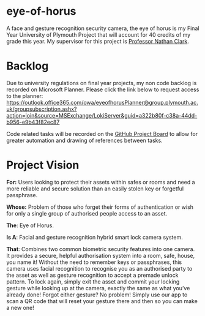 # eye-of-horus
A face and gesture recognition security camera, the eye of horus is my Final Year University of Plymouth Project that will account for 40 credits of my grade this year. My supervisor for this project is [Professor Nathan Clark](https://www.plymouth.ac.uk/staff/nathan-clarke).

# Backlog
Due to university regulations on final year projects, my non code backlog is recorded on Microsoft Planner. Please click the link below to request access to the planner:
https://outlook.office365.com/owa/eyeofhorusPlanner@group.plymouth.ac.uk/groupsubscription.ashx?action=join&source=MSExchange/LokiServer&guid=a322b80f-c38a-44dd-b956-e9b43f82ec87

Code related tasks will be recorded on the [GitHub Project Board](https://github.com/M-Davies/eye-of-horus/projects/1) to allow for greater automation and drawing of references between tasks.

# Project Vision
**For:** Users looking to protect their assets within safes or rooms and need a more reliable and secure solution than an easily stolen key or forgetful passphrase.

**Whose:** Problem of those who forget their forms of authentication or wish for only a single group of authorised people access to an asset.

**The**: Eye of Horus.

**Is A**: Facial and gesture recognition hybrid smart lock camera system.

**That**: Combines two common biometric security features into one camera. It provides a secure, helpful authorisation system into a room, safe, house, you name it! Without the need to remember keys or passphrases, this camera uses facial recognition to recognise you as an authorised party to the asset as well as gesture recognition to accept a premade unlock pattern. To lock again, simply exit the asset and commit your locking gesture while looking up at the camera, exactly the same as what you’ve already done! Forgot either gesture? No problem! Simply use our app to scan a QR code that will reset your gesture there and then so you can make a new one!

